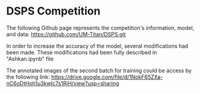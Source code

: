 # DSPS Competition

The following Github page represents the competition's information, model, and data: 
https://github.com/UM-Titan/DSPS.git

In order to increase the accuracy of the model, several modifications had been made. These modifications had been fully described in "Ashkan.ipynb" file

The annotated images of the second batch for training could be access by the following link:
https://drive.google.com/file/d/1NokF65ZXa-nC6oDtHoh1u3kwIc7s1RjH/view?usp=sharing


